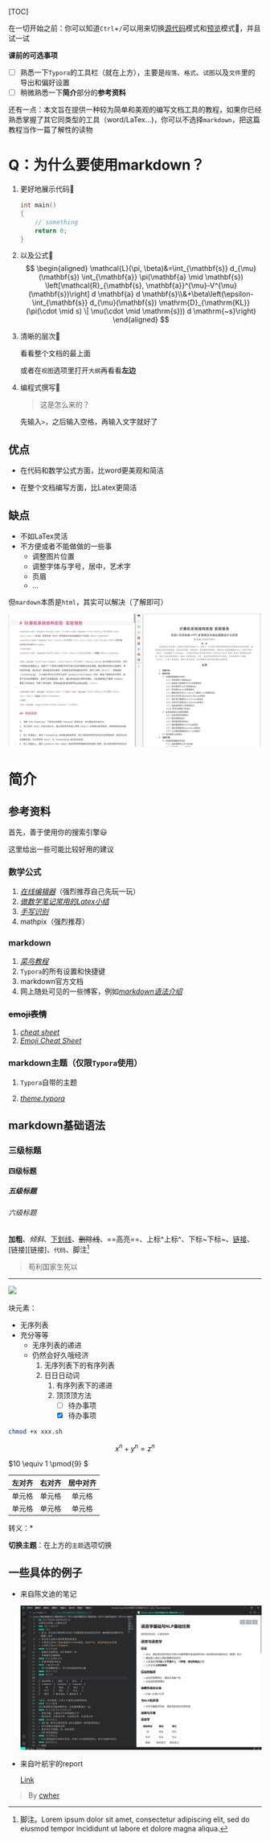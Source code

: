 [TOC]



在一切开始之前：你可以知道`Ctrl`+`/`可以用来切换<u>源代码</u>模式和<u>预览</u>模式:seedling:，并且试一试

**课前的可选事项**

- [ ] 熟悉一下`Typora`的工具栏（就在上方），主要是`段落`、`格式`、`试图`以及`文件`里的导出和偏好设置
- [ ] 稍微熟悉一下**简介**部分的**参考资料**

还有一点：本文旨在提供一种较为简单和美观的编写文档工具的教程，如果你已经熟悉掌握了其它同类型的工具（word/LaTex...)，你可以不选择`markdown`，把这篇教程当作一篇了解性的读物



# Q：为什么要使用markdown？

1. 更好地展示代码:thinking:

    ```c++
    int main()
    {
        // something
        return 0;
    }
    ```
    
2. 以及公式:thinking:
    $$
    \begin{aligned}
    \mathcal{L}(\pi, \beta)&=\int_{\mathbf{s}} d_{\mu}(\mathbf{s})  \int_{\mathbf{a}} \pi(\mathbf{a} \mid \mathbf{s})  \left[\mathcal{R}_{\mathbf{s},  \mathbf{a}}^{\mu}-V^{\mu}(\mathbf{s})\right] d \mathbf{a} d \mathbf{s}\\&+\beta\left(\epsilon-\int_{\mathbf{s}} d_{\mu}(\mathbf{s}) \mathrm{D}_{\mathrm{KL}}(\pi(\cdot \mid s) \| \mu(\cdot \mid \mathrm{s})) d \mathrm{~s}\right)
    \end{aligned}
    $$
    
3. 清晰的层次:thinking:

    看看整个文档的最上面

    或者在`视图`选项里打开`大纲`再看看**左边**

4. 编程式撰写:thinking:

    > 这是怎么来的？

    先输入`>`，之后输入空格，再输入文字就好了

## 优点

- 在代码和数学公式方面，比word更美观和简洁

- 在整个文档编写方面，比Latex更简洁

## 缺点

- 不如LaTex灵活
- 不方便或者不能做做的一些事
  - 调整图片位置
  - 调整字体与字号，居中，艺术字
  - 页眉
  - ...

但`mardown`本质是`html`，其实可以解决（了解即可）

![](img/advanced.jpg)





# 简介

## 参考资料

首先，善于使用你的搜索引擎:smiley:

这里给出一些可能比较好用的建议

### 数学公式

1. [_在线编辑器_](https://www.latexlive.com/)（强烈推荐自己先玩一玩）
2. [_做数学笔记常用的Latex小结_](https://www.jianshu.com/p/cd314c14eeb9)
3. [_手写识别_](http://detexify.kirelabs.org/classify.html)
4. mathpix（强烈推荐）

### markdown

1. [_菜鸟教程_](https://www.runoob.com/markdown/md-tutorial.html)
3. `Typora`的所有设置和快捷键
4. markdown官方文档
4. 网上随处可见的一些博客，例如[_markdown语法介绍_](https://zhuanlan.zhihu.com/p/90561228)

### ~~emoji表情~~

1. [_cheat sheet_](https://gist.github.com/rxaviers/7360908)
2. [_Emoji Cheat Sheet_](https://www.webfx.com/tools/emoji-cheat-sheet/)

### markdown主题（仅限`Typora`使用）

1. `Typora`自带的主题

2. [_theme.typora_](https://theme.typora.io/)







## markdown基础语法

### 三级标题

#### 四级标题

##### 五级标题

###### 六级标题

**加粗**、*倾斜*、<u>下划线</u>、~~删除线~~、==高亮==、上标^上标^、下标~下标~、[链接](链接)、[链接][链接]、`代码`、脚注[^1]

[^1]: 脚注。Lorem ipsum dolor sit amet, consectetur adipiscing elit, sed do eiusmod tempor incididunt ut labore et dolore magna aliqua.

> 苟利国家生死以

---



![](https://jhc.sjtu.edu.cn/uploadfile/2018/1202/20181202100507997.png)


块元素：

+ 无序列表
+ 充分等等
  + 无序列表的递进
  + 仍然会好久哦经济
    1. 无序列表下的有序列表
    2. 日日日动词
       1. 有序列表下的递进
       2. 顶顶顶方法
          - [ ] 待办事项
          - [x] 待办事项

```bash
chmod +x xxx.sh
```

$$
\begin{equation}
x^n+y^n=z^n	\tag{1.5}
\end{equation}
$$

$10 \equiv 1 \pmod{9} $

| 左对齐 | 右对齐 | 居中对齐 |
| :----- | -----: | :------: |
| 单元格 | 单元格 |  单元格  |
| 单元格 | 单元格 |  单元格  |

转义：\*

**切换主题**：在上方的`主题`选项切换



## 一些具体的例子

- 来自陈文迪的笔记

  ![](img/notes.jpg)

- 来自叶航宇的report

  [Link](https://jbox.sjtu.edu.cn/v/link/view/4db2694a72ce462d951a868725e14215)



> By [cwher](https://github.com/CWHer)